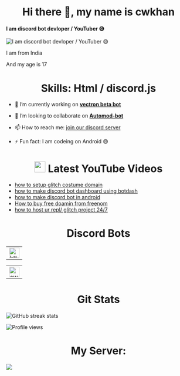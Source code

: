 <h1 align='center'> Hi there 👋, my name is cwkhan </h1>

#### I am discord bot devloper / YouTuber 😅

![I am discord bot devloper / YouTuber 😅](https://cdn.discordapp.com/attachments/823585354569351208/831294477524140042/image0.jpg)

I am from India

And my age is 17



<h1 align='center'> Skills: Html / discord.js </h1>

- 🔭 I’m currently working on **[vectron beta bot ](https://discord.com/api/oauth2/authorize?client_id=830377195310546954&permissions=4025867761&scope=bot)**

- 👯 I’m looking to collaborate on **[Automod-bot ](https://github.com/khanmanan/automod-bot)**

- 📫 How to reach me: [join our discord server ](https://dsc.gg/cwkhan) 

- ⚡ Fun fact: I am codeing on Android 😅 
### <h1 align='center'> <img src="https://www.youtube.com/about/static/svgs/icons/brand-resources/YouTube_icon_full-color.svg?cache=f2ec7a5" width="30px"> Latest YouTube Videos </h1>

<!-- YOUTUBE:START -->
- [ how to setup glitch costume domain ](https://youtu.be/dZicGEuONYI)
- [ how to make discord bot dashboard using botdash ](https://youtu.be/yhIDDxfe5sg)
- [how to make discord bot in android](https://youtu.be/IX4DZq7iVf4)
- [How to buy free doamin from freenom](https://youtu.be/haJGYlkURgk)
- [how to host ur repl/ glitch project 24/7 ](https://youtu.be/O24Q02LpFl4)

<!-- YOUTUBE:END -->
<h1 align='center'> Discord Bots</h1>
<table align='center'>
 <tbody>
   <tr>
     <td><a href="https://discord.com/api/oauth2/authorize?client_id=744597377406599188&permissions=8&scope=bot"><img alt="https://cdn.discordapp.com/attachments/823585354569351208/843224109995524146/image0.jpg" title="automod-Bot" height="28px"
src="https://cdn.discordapp.com/attachments/823585354569351208/843224109995524146/image0.jpg" /></a>
</tr>
<table align='center'>
<tbody>
<tr>
<td><a href="https://discord.com/oauth2/authorize?client_id=724686774273835118&scope=bot&permissions=8"><img alt="cwk-music" title="cwk-music" height="28px"
                        src="https://cdn.discordapp.com/attachments/823585354569351208/841705059246407730/image0.jpg" /></a>
  </tbody>
  </table>
<h1 align='center'> Git Stats </h1>
  
  
![GitHub streak stats](https://github-readme-streak-stats.herokuapp.com/?user=khanmanan)  

![Profile views](https://komarev.com/ghpvc/?username=khanmanan)  

<h1 align='center'> My Server:  </h1
<a href="https://discord.gg/uC5bAzvmX5"><img src="http://invidget.switchblade.xyz/uC5bAzvmX5"/></a>

